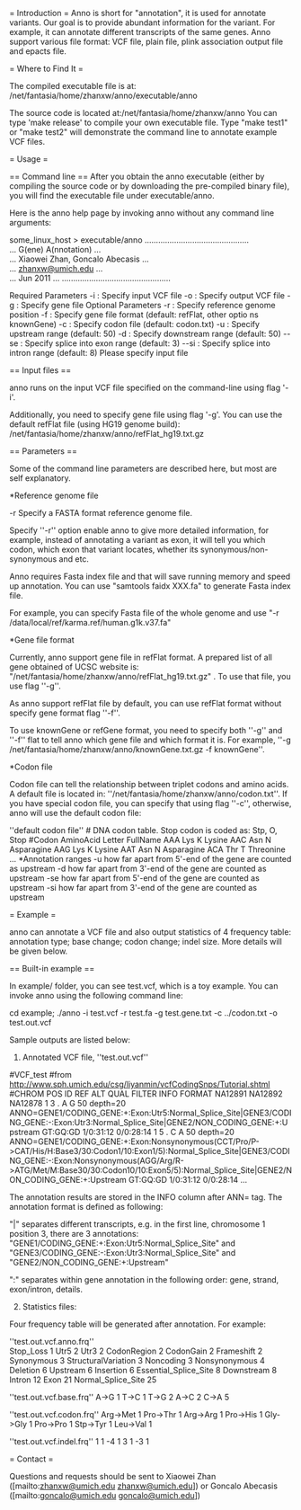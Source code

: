 = Introduction = Anno is short for "annotation", it is used for annotate
variants. Our goal is to provide abundant information for the variant.
For example, it can annotate different transcripts of the same genes.
Anno support various file format: VCF file, plain file, plink
association output file and epacts file.

= Where to Find It =

The compiled executable file is at:
/net/fantasia/home/zhanxw/anno/executable/anno

The source code is located at:/net/fantasia/home/zhanxw/anno You can
type 'make release' to compile your own executable file. Type "make
test1" or "make test2" will demonstrate the command line to annotate
example VCF files.

= Usage =

== Command line == After you obtain the anno executable (either by
compiling the source code or by downloading the pre-compiled binary
file), you will find the executable file under executable/anno.

Here is the anno help page by invoking anno without any command line
arguments:

some\_linux\_host \> executable/anno
..............................................\
 ... G(ene) A(nnotation) ...\
 ... Xiaowei Zhan, Goncalo Abecasis ...\
 ... zhanxw@umich.edu ...\
 ... Jun 2011 ... ................................................

Required Parameters -i : Specify input VCF file -o : Specify output VCF
file -g : Specify gene file Optional Parameters -r : Specify reference
genome position -f : Specify gene file format (default: refFlat, other
optio ns knownGene) -c : Specify codon file (default: codon.txt) -u :
Specify upstream range (default: 50) -d : Specify downstream range
(default: 50) --se : Specify splice into exon range (default: 3) --si :
Specify splice into intron range (default: 8) Please specify input file

== Input files ==

anno runs on the input VCF file specified on the command-line using flag
'-i'.

Additionally, you need to specify gene file using flag '-g'. You can use
the default refFlat file (using HG19 genome build):
/net/fantasia/home/zhanxw/anno/refFlat\_hg19.txt.gz

== Parameters ==

Some of the command line parameters are described here, but most are
self explanatory.

\*Reference genome file

-r Specify a FASTA format reference genome file.

Specify ''-r'' option enable anno to give more detailed information, for
example, instead of annotating a variant as exon, it will tell you which
codon, which exon that variant locates, whether its
synonymous/non-synonymous and etc.

Anno requires Fasta index file and that will save running memory and
speed up annotation. You can use "samtools faidx XXX.fa" to generate
Fasta index file.

For example, you can specify Fasta file of the whole genome and use "-r
/data/local/ref/karma.ref/human.g1k.v37.fa"

\*Gene file format

Currently, anno support gene file in refFlat format. A prepared list of
all gene obtained of UCSC website is:
"/net/fantasia/home/zhanxw/anno/refFlat\_hg19.txt.gz" . To use that
file, you use flag ''-g''.

As anno support refFlat file by default, you can use refFlat format
without specify gene format flag ''-f''.

To use knownGene or refGene format, you need to specify both ''-g'' and
''-f'' flat to tell anno which gene file and which format it is. For
example, ''-g /net/fantasia/home/zhanxw/anno/knownGene.txt.gz -f
knownGene''.

\*Codon file

Codon file can tell the relationship between triplet codons and amino
acids. A default file is located in:
''/net/fantasia/home/zhanxw/anno/codon.txt''. If you have special codon
file, you can specify that using flag ''-c'', otherwise, anno will use
the default codon file:

''default codon file'' \# DNA codon table. Stop codon is coded as: Stp,
O, Stop \#Codon AminoAcid Letter FullName AAA Lys K Lysine AAC Asn N
Asparagine AAG Lys K Lysine AAT Asn N Asparagine ACA Thr T Threonine ...
\*Annotation ranges -u how far apart from 5'-end of the gene are counted
as upstream -d how far apart from 3'-end of the gene are counted as
upstream -se how far apart from 5'-end of the gene are counted as
upstream -si how far apart from 3'-end of the gene are counted as
upstream

= Example =

anno can annotate a VCF file and also output statistics of 4 frequency
table: annotation type; base change; codon change; indel size. More
details will be given below.

== Built-in example ==

In example/ folder, you can see test.vcf, which is a toy example. You
can invoke anno using the following command line:

cd example; ./anno -i test.vcf -r test.fa -g test.gene.txt -c
../codon.txt -o test.out.vcf

Sample outputs are listed below:

1)  Annotated VCF file, ''test.out.vcf''

\#VCF\_test \#from
http://www.sph.umich.edu/csg/liyanmin/vcfCodingSnps/Tutorial.shtml
\#CHROM POS ID REF ALT QUAL FILTER INFO FORMAT NA12891 NA12892 NA12878 1
3 . A G 50 depth=20
ANNO=GENE1/CODING\_GENE:+:Exon:Utr5:Normal\_Splice\_Site|GENE3/CODING\_GENE:-:Exon:Utr3:Normal\_Splice\_Site|GENE2/NON\_CODING\_GENE:+:Upstream
GT:GQ:GD 1/0:31:12 0/0:28:14 1 5 . C A 50 depth=20
ANNO=GENE1/CODING\_GENE:+:Exon:Nonsynonymous(CCT/Pro/P-\>CAT/His/H:Base3/30:Codon1/10:Exon1/5):Normal\_Splice\_Site|GENE3/CODING\_GENE:-:Exon:Nonsynonymous(AGG/Arg/R-\>ATG/Met/M:Base30/30:Codon10/10:Exon5/5):Normal\_Splice\_Site|GENE2/NON\_CODING\_GENE:+:Upstream
GT:GQ:GD 1/0:31:12 0/0:28:14 ...

The annotation results are stored in the INFO column after ANN= tag. The
annotation format is defined as following:

"|" separates different transcripts, e.g. in the first line, chromosome
1 position 3, there are 3 annotations:
"GENE1/CODING\_GENE:+:Exon:Utr5:Normal\_Splice\_Site" and
"GENE3/CODING\_GENE:-:Exon:Utr3:Normal\_Splice\_Site" and
"GENE2/NON\_CODING\_GENE:+:Upstream"

":" separates within gene annotation in the following order: gene,
strand, exon/intron, details.

2)  Statistics files:

Four frequency table will be generated after annotation. For example:

''test.out.vcf.anno.frq''\
 Stop\_Loss 1 Utr5 2 Utr3 2 CodonRegion 2 CodonGain 2 Frameshift 2
Synonymous 3 StructuralVariation 3 Noncoding 3 Nonsynonymous 4 Deletion
6 Upstream 6 Insertion 6 Essential\_Splice\_Site 8 Downstream 8 Intron
12 Exon 21 Normal\_Splice\_Site 25

''test.out.vcf.base.frq'' A-\>G 1 T-\>C 1 T-\>G 2 A-\>C 2 C-\>A 5

''test.out.vcf.codon.frq'' Arg-\>Met 1 Pro-\>Thr 1 Arg-\>Arg 1 Pro-\>His
1 Gly-\>Gly 1 Pro-\>Pro 1 Stp-\>Tyr 1 Leu-\>Val 1

''test.out.vcf.indel.frq'' 1 1 -4 1 3 1 -3 1

= Contact =

Questions and requests should be sent to Xiaowei Zhan
([mailto:zhanxw@umich.edu zhanxw@umich.edu]) or Goncalo Abecasis
([mailto:goncalo@umich.edu goncalo@umich.edu])
